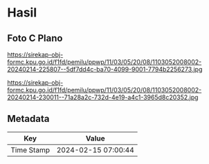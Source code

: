 # Hasil

## Foto C Plano

https://sirekap-obj-formc.kpu.go.id/f1fd/pemilu/ppwp/11/03/05/20/08/1103052008002-20240214-225807--5df7dd4c-ba70-4099-9001-7794b2256273.jpg

https://sirekap-obj-formc.kpu.go.id/f1fd/pemilu/ppwp/11/03/05/20/08/1103052008002-20240214-230011--71a28a2c-732d-4e19-a4c1-3965d8c20352.jpg


## Metadata

| Key        | Value               |
| ---------- | ------------------- |
| Time Stamp | 2024-02-15 07:00:44 |



